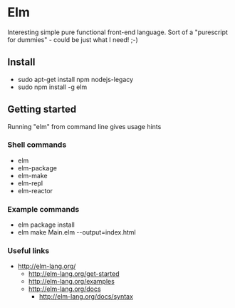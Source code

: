 # Elm

Interesting simple pure functional front-end language. Sort of a "purescript for dummies" - could be just what I need! ;-)

## Install

* sudo apt-get install npm nodejs-legacy
* sudo npm install -g elm

## Getting started

Running "elm" from command line gives usage hints

### Shell commands

* elm
* elm-package
* elm-make
* elm-repl
* elm-reactor

### Example commands

* elm package install
* elm make Main.elm --output=index.html

### Useful links

* http://elm-lang.org/
    * http://elm-lang.org/get-started
    * http://elm-lang.org/examples
    * http://elm-lang.org/docs
        * http://elm-lang.org/docs/syntax


